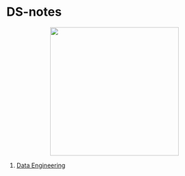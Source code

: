 # DS-notes

<p align="center">
  <img src="https://insideanalysis.com/wp-content/uploads/2019/07/what-is-data-science.jpg" height="300px">
</p>

1. [Data Engineering](https://github.com/vanessaaleung/DS-notes/tree/master/data-engineering)
